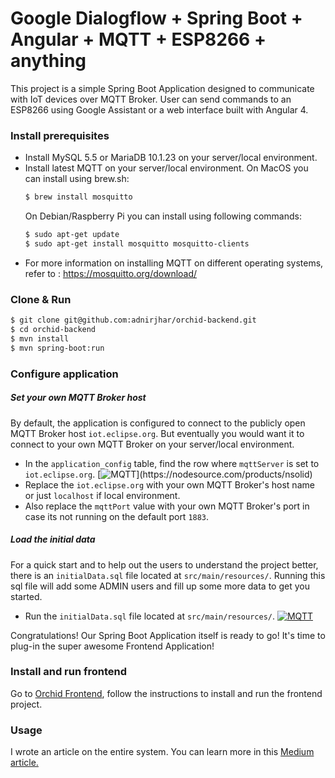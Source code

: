 # Google Dialogflow + Spring Boot + Angular + MQTT + ESP8266 + anything

This project is a simple Spring Boot Application designed to communicate with IoT devices over MQTT Broker. User can send commands to an ESP8266 using Google Assistant or a web interface built with Angular 4.

### Install prerequisites
  - Install MySQL 5.5 or MariaDB 10.1.23 on your server/local environment.
  - Install latest MQTT on your server/local environment.
   On MacOS you can install using brew.sh:
    ```sh
    $ brew install mosquitto
    ```
    On Debian/Raspberry Pi you can install using following commands:
    ```sh
    $ sudo apt-get update
    $ sudo apt-get install mosquitto mosquitto-clients
    ```
  - For more information on installing MQTT on different operating systems, refer to :
    https://mosquitto.org/download/

### Clone & Run
```sh
$ git clone git@github.com:adnirjhar/orchid-backend.git
$ cd orchid-backend
$ mvn install
$ mvn spring-boot:run
```

### Configure application
##### Set your own MQTT Broker host
By default, the application is configured to connect to the publicly open MQTT Broker host `iot.eclipse.org`. But eventually you would want it to connect to your own MQTT Broker on your server/local environment.

  - In the `application_config` table, find the row where `mqttServer` is set to `iot.eclipse.org`.
    [![MQTT](https://i.ibb.co/Z6VpRhr/application-config.png")](https://nodesource.com/products/nsolid)
  - Replace the `iot.eclipse.org` with your own MQTT Broker's host name or just `localhost` if local environment.
  - Also replace the `mqttPort` value with your own MQTT Broker's port in case its not running on the default port `1883`.

##### Load the initial data
For a quick start and to help out the users to understand the project better, there is an `initialData.sql` file located at `src/main/resources/`. Running this sql file will add some ADMIN users and fill up some more data to get you started.
  - Run the `initialData.sql` file located at `src/main/resources/`.
    [![MQTT](https://i.imgur.com/UPTkwIl.gif[/img])](https://nodesource.com/products/nsolid)

Congratulations! Our Spring Boot Application itself is ready to go!
It's time to plug-in the super awesome Frontend Application!

### Install and run frontend
Go to [Orchid Frontend](https://github.com/adnirjhar/orchid-frontend), follow the instructions to install and run the frontend project.

### Usage
I wrote an article on the entire system. You can learn more in this [Medium article.](https://medium.com/@nitam/google-dialogflow-spring-boot-angular-mqtt-esp8266-anything-42d8e19dedec)

